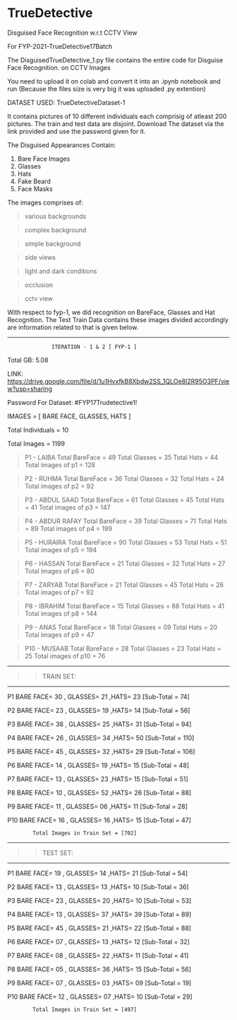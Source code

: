 # TrueDetective
Disguised Face Recognition w.r.t CCTV View


For FYP-2021-TrueDetective17Batch

The DisguisedTrueDetective_1.py file contains the entire code for Disguise Face Recognition. on CCTV Images

You need to upload it on colab and convert it into an .ipynb notebook and run (Because the files size is very big it was uploaded .py extention)

DATASET USED: TrueDetectiveDataset-1

It contains pictures of 10 different individuals each comprisig of atleast 200 pictures.
The train and test data are disjoint. Download The dataset via the link provided and use the password given for it.

The Disguised Appearances Contain:
1) Bare Face Images
2) Glasses
3) Hats
4) Fake Beard
5) Face Masks

The images comprises of:

> various backgrounds

> complex background

> simple background

> side views

> light and dark conditions

> occlusion

> cctv view

With respect to fyp-1, we did recognition on BareFace, Glasses and Hat Recognition. The Test Train Data contains these images divided accordingly are information related to that is given below.


*******************************************************************************************************************************************************************************
		          ITERATION - 1 & 2 [ FYP-1 ]

Total GB: 5.08

LINK: https://drive.google.com/file/d/1u1HvxfkB8Xbdw2SS_1QLOe8I2R95O3PF/view?usp=sharing

Password For Dataset: #FYP17Trudetective1!

IMAGES = [ BARE FACE, GLASSES, HATS ]

Total Individuals = 10

Total Images = 1199 

> P1 - LAIBA
	Total BareFace = 49
	Total Glasses = 35
	Total Hats = 44
	Total images of p1 = 128

> P2 - RUHMA
	Total BareFace = 36
	Total Glasses = 32
	Total Hats = 24
	Total images of p2 = 92

> P3 - ABDUL SAAD
	Total BareFace = 61
	Total Glasses = 45
	Total Hats = 41
	Total images of p3 = 147

> P4 - ABDUR RAFAY
	Total BareFace = 39
	Total Glasses = 71
	Total Hats = 89
	Total images of p4 = 199

> P5 - HURAIRA
	Total BareFace = 90
	Total Glasses = 53
	Total Hats = 51
	Total images of p5 = 194

> P6 - HASSAN
	Total BareFace = 21
	Total Glasses = 32
	Total Hats = 27
	Total images of p6 = 80

> P7 - ZARYAB
	Total BareFace = 21
	Total Glasses = 45
	Total Hats = 26
	Total images of p7 = 92

> P8 - IBRAHIM
	Total BareFace = 15
	Total Glasses = 88
	Total Hats = 41
	Total images of p8 = 144

> P9 - ANAS
	Total BareFace = 18
	Total Glasses = 09
	Total Hats = 20
	Total images of p9 = 47

> P10 - MUSAAB
	Total BareFace = 28
	Total Glasses = 23
	Total Hats = 25
	Total images of p10 = 76

--------------
>> TRAIN SET:
--------------
P1
BARE FACE= 30  , GLASSES= 21   ,HATS= 23   [Sub-Total =  74]

P2
BARE FACE= 23  , GLASSES= 19   ,HATS= 14   [Sub-Total =  56]

P3
BARE FACE= 38  , GLASSES= 25   ,HATS= 31   [Sub-Total =  94]

P4
BARE FACE= 26  , GLASSES= 34   ,HATS= 50   [Sub-Total =  110]

P5
BARE FACE= 45   , GLASSES= 32   ,HATS= 29  [Sub-Total =  106]

P6
BARE FACE= 14   , GLASSES= 19   ,HATS= 15  [Sub-Total =  48]

P7
BARE FACE= 13   , GLASSES= 23   ,HATS= 15  [Sub-Total =  51]

P8
BARE FACE= 10   , GLASSES= 52   ,HATS= 26  [Sub-Total =  88]

P9
BARE FACE= 11   , GLASSES= 06   ,HATS= 11  [Sub-Total =  28]

P10
BARE FACE= 16   , GLASSES= 16   ,HATS= 15  [Sub-Total =  47]


			Total Images in Train Set = [702]

--------------
>> TEST SET:
--------------

P1
BARE FACE= 19  , GLASSES= 14   ,HATS= 21     [Sub-Total = 54]

P2
BARE FACE= 13  , GLASSES= 13   ,HATS= 10     [Sub-Total = 36]

P3
BARE FACE= 23  , GLASSES= 20   ,HATS= 10     [Sub-Total = 53]

P4
BARE FACE= 13  , GLASSES= 37   ,HATS= 39     [Sub-Total = 89]

P5
BARE FACE= 45  , GLASSES= 21   ,HATS= 22     [Sub-Total = 88]

P6
BARE FACE= 07  , GLASSES= 13   ,HATS= 12     [Sub-Total = 32]

P7
BARE FACE= 08  , GLASSES= 22   ,HATS= 11     [Sub-Total = 41]

P8
BARE FACE= 05  , GLASSES= 36   ,HATS= 15     [Sub-Total = 56]

P9
BARE FACE= 07  , GLASSES= 03  ,HATS= 09      [Sub-Total = 19]

P10
BARE FACE= 12  , GLASSES= 07  ,HATS= 10      [Sub-Total = 29]


			Total Images in Train Set = [497]





